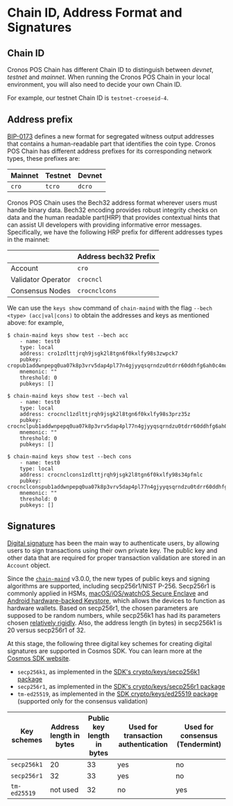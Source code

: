 # Chain ID, Address Format and Signatures

## Chain ID

Cronos POS Chain has different Chain ID to distinguish between _devnet_, _testnet_ and _mainnet_. When running the Cronos POS Chain in your local environment, you will also need to decide your own Chain ID.

For example, our testnet Chain ID is `testnet-croeseid-4`.

## Address prefix

[BIP-0173](https://github.com/satoshilabs/slips/blob/master/slip-0173.md) defines a new format for segregated witness output addresses that contains a human-readable part that identifies the coin type. Cronos POS Chain has different address prefixes for its corresponding network types, these prefixes are:

| Mainnet | Testnet | Devnet |
| ------- | ------- | ------ |
| `cro`   | `tcro`  | `dcro` |

Cronos POS Chain uses the Bech32 address format wherever users must handle binary data. Bech32 encoding provides robust integrity checks on data and the human readable part(HRP) that provides contextual hints that can assist UI developers with providing informative error messages. Specifically, we have the following HRP prefix for different addresses types in the mainnet:

|                    | Address bech32 Prefix |
| ------------------ | --------------------- |
| Account            | `cro`                 |
| Validator Operator | `crocncl`             |
| Consensus Nodes    | `crocnclcons`         |

We can use the `keys show` command of `chain-maind` with the flag `--bech <type> (acc|val|cons)` to obtain the addresses and keys as mentioned above: for example,

```
$ chain-maind keys show test --bech acc
    - name: test0
    type: local
    address: cro1zdlttjrqh9jsgk2l8tgn6f0kxlfy98s3zwpck7
    pubkey: cropub1addwnpepq0ua07k8p3vrv5dap4pl77n4gjyyqsqrndzu0tdrr60ddhfg6ah0c4mu5gw
    mnemonic: ""
    threshold: 0
    pubkeys: []

$ chain-maind keys show test --bech val
    - name: test0
    type: local
    address: crocncl1zdlttjrqh9jsgk2l8tgn6f0kxlfy98s3prz35z
    pubkey: crocnclpub1addwnpepq0ua07k8p3vrv5dap4pl77n4gjyyqsqrndzu0tdrr60ddhfg6ah0ck5ad5l
    mnemonic: ""
    threshold: 0
    pubkeys: []

$ chain-maind keys show test --bech cons
    - name: test0
    type: local
    address: crocnclcons1zdlttjrqh9jsgk2l8tgn6f0kxlfy98s34pfmlc
    pubkey: crocnclconspub1addwnpepq0ua07k8p3vrv5dap4pl77n4gjyyqsqrndzu0tdrr60ddhfg6ah0ch6kdrc
    mnemonic: ""
    threshold: 0
    pubkeys: []
```

## Signatures

[Digital signature](https://en.wikipedia.org/wiki/Digital_signature) has been the main way to authenticate users, by allowing users to sign transactions using their own private key. The public key and other data that are required for proper transaction validation are stored in an `Account` object.

Since the [`chain-maind`](https://github.com/crypto-org-chain/chain-main/releases) v3.0.0, the new types of public keys and signing algorithms are supported, including secp256r1/NIST P-256. Secp256r1 is commonly applied in HSMs, [macOS/iOS/watchOS Secure Enclave](https://support.apple.com/en-ca/guide/security/sec59b0b31ff/web) and [Android hardware-backed Keystore](https://source.android.com/security/keystore/features), which allows the devices to function as hardware wallets. Based on secp256r1, the chosen parameters are supposed to be random numbers, while secp256k1 has had its parameters chosen [relatively rigidly](http://safecurves.cr.yp.to/rigid.html). Also, the address length (in bytes) in secp256k1 is 20 versus secp256r1 of 32.

At this stage, the following three digital key schemes for creating digital signatures are supported in Cosmos SDK. You can learn more at the [Cosmos SDK website](https://docs.cosmos.network/master/basics/accounts.html#keys-accounts-addresses-and-signatures).

* `secp256k1`, as implemented in the [SDK's crypto/keys/secp256k1 package](https://github.com/cosmos/cosmos-sdk/blob/v0.42.1/crypto/keys/secp256k1/secp256k1.go)
* `secp256r1`, as implemented in the [SDK's crypto/keys/secp256r1 package](https://github.com/cosmos/cosmos-sdk/blob/master/crypto/keys/secp256r1/pubkey.go)
* `tm-ed25519`, as implemented in the [SDK crypto/keys/ed25519 package](https://github.com/cosmos/cosmos-sdk/blob/v0.42.1/crypto/keys/ed25519/ed25519.go) (supported only for the consensus validation)

| Key schemes  | Address length in bytes | Public key length in bytes | Used for transaction authentication | Used for consensus (Tendermint) |
| ------------ | ----------------------- | -------------------------- | ----------------------------------- | ------------------------------- |
| `secp256k1`  | 20                      | 33                         | yes                                 | no                              |
| `secp256r1`  | 32                      | 33                         | yes                                 | no                              |
| `tm-ed25519` | not used                | 32                         | no                                  | yes                             |
